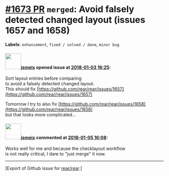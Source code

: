 [\#1673 PR](https://github.com/rear/rear/pull/1673) `merged`: Avoid falsely detected changed layout (issues 1657 and 1658)
==========================================================================================================================

**Labels**: `enhancement`, `fixed / solved / done`, `minor bug`

#### <img src="https://avatars.githubusercontent.com/u/1788608?u=925fc54e2ce01551392622446ece427f51e2f0ce&v=4" width="50">[jsmeix](https://github.com/jsmeix) opened issue at [2018-01-03 16:25](https://github.com/rear/rear/pull/1673):

Sort layout entries before comparing  
to avoid a falsely detected changed layout.  
This should fix
[https://github.com/rear/rear/issues/1657](https://github.com/rear/rear/issues/1657)

Tomorrow I try to also fix
[https://github.com/rear/rear/issues/1658](https://github.com/rear/rear/issues/1658)  
but that looks more complicated...

#### <img src="https://avatars.githubusercontent.com/u/1788608?u=925fc54e2ce01551392622446ece427f51e2f0ce&v=4" width="50">[jsmeix](https://github.com/jsmeix) commented at [2018-01-05 16:08](https://github.com/rear/rear/pull/1673#issuecomment-355592984):

Works well for me and because the checklayout workflow  
is not really critical, I dare to "just merge" it now.

------------------------------------------------------------------------

\[Export of Github issue for
[rear/rear](https://github.com/rear/rear).\]
